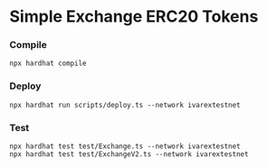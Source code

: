 # Simple Exchange ERC20 Tokens

### Compile
```
npx hardhat compile
```

### Deploy
```
npx hardhat run scripts/deploy.ts --network ivarextestnet
```

### Test
```
npx hardhat test test/Exchange.ts --network ivarextestnet
npx hardhat test test/ExchangeV2.ts --network ivarextestnet
```

